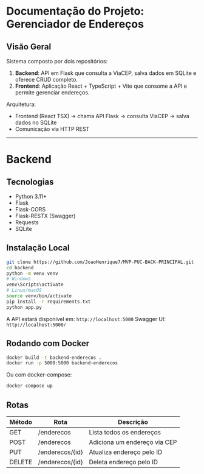 # Documentação do Projeto: Gerenciador de Endereços

## Visão Geral
Sistema composto por dois repositórios:
1. **Backend**: API em Flask que consulta a ViaCEP, salva dados em SQLite e oferece CRUD completo.
2. **Frontend**: Aplicação React + TypeScript + Vite que consome a API e permite gerenciar endereços.

Arquitetura:
- Frontend (React TSX) → chama API Flask → consulta ViaCEP → salva dados no SQLite
- Comunicação via HTTP REST

---

# Backend

## Tecnologias
- Python 3.11+
- Flask
- Flask-CORS
- Flask-RESTX (Swagger)
- Requests
- SQLite

## Instalação Local
```bash
git clone https://github.com/JoaoHenrique7/MVP-PUC-BACK-PRINCIPAL.git
cd backend
python -m venv venv
# Windows
venv\Scripts\activate
# Linux/macOS
source venv/bin/activate
pip install -r requirements.txt
python app.py
```
A API estará disponível em: `http://localhost:5000`
Swagger UI: `http://localhost:5000/`

## Rodando com Docker
```bash
docker build -t backend-enderecos .
docker run -p 5000:5000 backend-enderecos
```
Ou com docker-compose:
```bash
docker compose up
```

## Rotas
| Método | Rota | Descrição |
|--------|------|-----------|
| GET    | /enderecos | Lista todos os endereços |
| POST   | /enderecos | Adiciona um endereço via CEP |
| PUT    | /enderecos/{id} | Atualiza endereço pelo ID |
| DELETE | /enderecos/{id} | Deleta endereço pelo ID |
